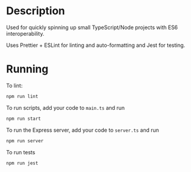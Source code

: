 # Description

Used for quickly spinning up small TypeScript/Node projects with ES6 interoperability.

Uses Prettier + ESLint for linting and auto-formatting and Jest for testing.

# Running

To lint:

```bash
npm run lint
```

To run scripts, add your code to `main.ts` and run

```bash
npm run start
```

To run the Express server, add your code to `server.ts` and run

```bash
npm run server
```

To run tests

```bash
npm run jest
```
